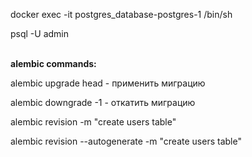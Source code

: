 docker exec -it postgres_database-postgres-1 /bin/sh  

psql -U admin

\
**alembic commands:**

alembic upgrade head - применить миграцию

alembic downgrade -1 - откатить миграцию

alembic revision -m "create users table"

alembic revision --autogenerate -m "create users table" 